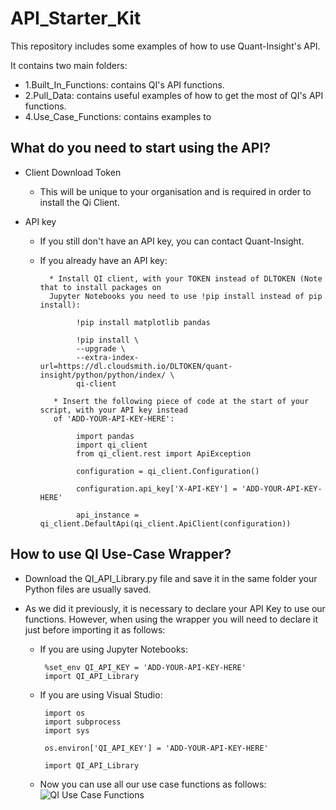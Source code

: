 # API_Starter_Kit

This repository includes some examples of how to use Quant-Insight's API. 

It contains two main folders:

  * 1.Built_In_Functions: contains QI's API functions.
  * 2.Pull_Data: contains useful examples of how to get the most of QI's API functions. 
  * 4.Use_Case_Functions: contains examples to 

## What do you need to start using the API?


* Client Download Token

  * This will be unique to your organisation and is required in order to install the Qi Client. 

* API key

  * If you still don't have an API key, you can contact Quant-Insight. 
  
  * If you already have an API key:
          
          * Install QI client, with your TOKEN instead of DLTOKEN (Note that to install packages on 
          Jupyter Notebooks you need to use !pip install instead of pip install):

                !pip install matplotlib pandas

                !pip install \
                --upgrade \
                --extra-index-url=https://dl.cloudsmith.io/DLTOKEN/quant-insight/python/python/index/ \
                qi-client
               
           * Insert the following piece of code at the start of your script, with your API key instead 
           of 'ADD-YOUR-API-KEY-HERE': 

                import pandas
                import qi_client
                from qi_client.rest import ApiException

                configuration = qi_client.Configuration()

                configuration.api_key['X-API-KEY'] = 'ADD-YOUR-API-KEY-HERE'

                api_instance = qi_client.DefaultApi(qi_client.ApiClient(configuration))


## How to use QI Use-Case Wrapper?

* Download the QI_API_Library.py file and save it in the same folder your Python files are usually saved. 

* As we did it previously, it is necessary to declare your API Key to use our functions. However, when using the wrapper you will need to declare it just before importing it as follows:

  * If you are using Jupyter Notebooks:
  
         %set_env QI_API_KEY = 'ADD-YOUR-API-KEY-HERE' 
         import QI_API_Library
       
  * If you are using Visual Studio: 
  
         import os
         import subprocess
         import sys

         os.environ['QI_API_KEY'] = 'ADD-YOUR-API-KEY-HERE'

         import QI_API_Library

  * Now you can use all our use case functions as follows: 
                        <br>
                        <img src="https://github.com/Quant-Insight/API_Starter_Kit/blob/master/img/api_wrapper_functions.png" alt="QI Use Case Functions"/>
                        </br>
